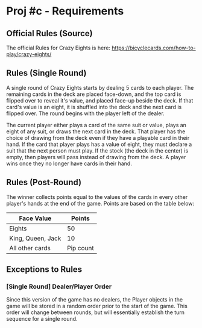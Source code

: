 # Proj #c - Requirements

## Official Rules (Source)
The official Rules for Crazy Eights is here: https://bicyclecards.com/how-to-play/crazy-eights/

## Rules (Single Round)
A single round of Crazy Eights starts by dealing 5 cards to each player. The remaining cards in the deck are placed face-down,
and the top card is flipped over to reveal it's value, and placed face-up beside the deck. If that card's value is an eight,
it is shuffled into the deck and the next card is flipped over. The round begins with the player left of the dealer.

The current player either plays a card of the same suit or value, plays an eight of any suit, or draws the next card in the
deck. That player has the choice of drawing from the deck even if they have a playable card in their hand. If the card that
player plays has a value of eight, they must declare a suit that the next person must play. If the stock (the deck in the
center) is empty, then players will pass instead of drawing from the deck. A player wins once they no longer have cards in
their hand.

## Rules (Post-Round)
The winner collects points equal to the values of the cards in every other player's hands at the end of the game. Points
are based on the table below:

| Face Value        | Points    |
|-------------------|-----------|
| Eights            | 50        |
| King, Queen, Jack | 10        |
| All other cards   | Pip count |


## Exceptions to Rules
### [Single Round] Dealer/Player Order
Since this version of the game has no dealers, the Player objects in the game will be stored in a random order prior to
the start of the game. This order will change between rounds, but will essentially establish the turn sequence for a single round.
